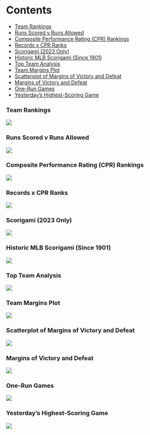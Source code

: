 
# Contents

- [Team Rankings](#team-rankings)
- [Runs Scored v Runs Allowed](#runs-scored-v-runs-allowed)
- [Composite Performance Rating (CPR)
  Rankings](#composite-performance-rating-cpr-rankings)
- [Records x CPR Ranks](#records-x-cpr-ranks)
- [Scorigami (2023 Only)](#scorigami-2023-only)
- [Historic MLB Scorigami (Since
  1901)](#historic-mlb-scorigami-since-1901)
- [Top Team Analysis](#top-team-analysis)
- [Team Margins Plot](#team-margins-plot)
- [Scatterplot of Margins of Victory and
  Defeat](#scatterplot-of-margins-of-victory-and-defeat)
- [Margins of Victory and Defeat](#margins-of-victory-and-defeat)
- [One-Run Games](#one-run-games)
- [Yesterday’s Highest-Scoring Game](#yesterdays-highest-scoring-game)

### Team Rankings

![](README_files/figure-gfm/unnamed-chunk-5-1.png)<!-- -->

### Runs Scored v Runs Allowed

![](README_files/figure-gfm/unnamed-chunk-6-1.png)<!-- -->

### Composite Performance Rating (CPR) Rankings

![](README_files/figure-gfm/unnamed-chunk-9-1.png)<!-- -->

### Records x CPR Ranks

![](README_files/figure-gfm/unnamed-chunk-11-1.png)<!-- -->

### Scorigami (2023 Only)

![](README_files/figure-gfm/unnamed-chunk-12-1.png)<!-- -->

### Historic MLB Scorigami (Since 1901)

![](README_files/figure-gfm/unnamed-chunk-13-1.png)<!-- -->

### Top Team Analysis

![](README_files/figure-gfm/unnamed-chunk-14-1.png)<!-- -->

### Team Margins Plot

![](README_files/figure-gfm/unnamed-chunk-15-1.png)<!-- -->

### Scatterplot of Margins of Victory and Defeat

![](README_files/figure-gfm/unnamed-chunk-17-1.png)<!-- -->

### Margins of Victory and Defeat

![](README_files/figure-gfm/unnamed-chunk-18-1.png)<!-- -->

### One-Run Games

![](README_files/figure-gfm/unnamed-chunk-19-1.png)<!-- -->

### Yesterday’s Highest-Scoring Game

![](README_files/figure-gfm/unnamed-chunk-20-1.png)<!-- -->
